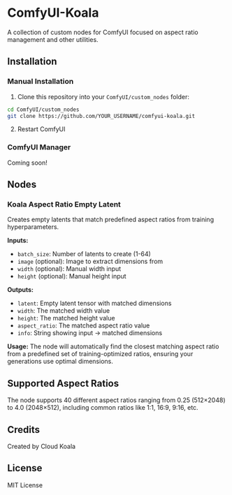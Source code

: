# ComfyUI-Koala

A collection of custom nodes for ComfyUI focused on aspect ratio management and other utilities.

## Installation

### Manual Installation
1. Clone this repository into your `ComfyUI/custom_nodes` folder:
```bash
cd ComfyUI/custom_nodes
git clone https://github.com/YOUR_USERNAME/comfyui-koala.git
```
2. Restart ComfyUI

### ComfyUI Manager
Coming soon!

## Nodes

### Koala Aspect Ratio Empty Latent
Creates empty latents that match predefined aspect ratios from training hyperparameters.

**Inputs:**
- `batch_size`: Number of latents to create (1-64)
- `image` (optional): Image to extract dimensions from
- `width` (optional): Manual width input
- `height` (optional): Manual height input

**Outputs:**
- `latent`: Empty latent tensor with matched dimensions
- `width`: The matched width value
- `height`: The matched height value
- `aspect_ratio`: The matched aspect ratio value
- `info`: String showing input → matched dimensions

**Usage:**
The node will automatically find the closest matching aspect ratio from a predefined set of training-optimized ratios, ensuring your generations use optimal dimensions.

## Supported Aspect Ratios
The node supports 40 different aspect ratios ranging from 0.25 (512×2048) to 4.0 (2048×512), including common ratios like 1:1, 16:9, 9:16, etc.

## Credits
Created by Cloud Koala

## License
MIT License